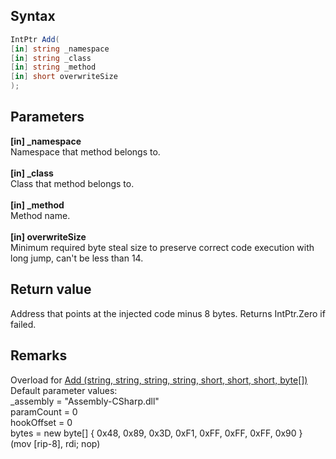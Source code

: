 ## Syntax
```c#
IntPtr Add(
[in] string _namespace
[in] string _class
[in] string _method
[in] short overwriteSize
);
```   
## Parameters
**[in] _namespace**   
Namespace that method belongs to.   
<br>
**[in] _class**   
Class that method belongs to.   
<br>
**[in] _method**   
Method name.   
<br>
**[in] overwriteSize**   
Minimum required byte steal size to preserve correct code execution with long jump, can't be less than 14.   
## Return value
Address that points at the injected code minus 8 bytes.
Returns IntPtr.Zero if failed.   
## Remarks
Overload for 
[Add (string, string, string, string, short, short, short, byte[])](https://github.com/ru-mii/uhara/tree/main/doc/uhara2/tools/unitycs/jitsave/Add%20(string%2C%20string%2C%20string%2C%20string%2C%20short%2C%20short%2C%20short%2C%20byte%5B%5D))   
Default parameter values:   
_assembly = "Assembly-CSharp.dll"   
paramCount = 0   
hookOffset = 0   
bytes = new byte[] { 0x48, 0x89, 0x3D, 0xF1, 0xFF, 0xFF, 0xFF, 0x90 } (mov [rip-8], rdi; nop)
